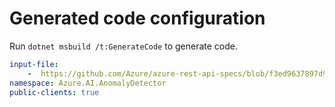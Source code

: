 # Generated code configuration

Run `dotnet msbuild /t:GenerateCode` to generate code.

``` yaml
input-file:
    -  https://github.com/Azure/azure-rest-api-specs/blob/f3ed9637897d9f095a8ec28ed82f59ec85fff954/specification/cognitiveservices/data-plane/AnomalyDetector/preview/v1.0/AnomalyDetector.json
namespace: Azure.AI.AnomalyDetector
public-clients: true
```
